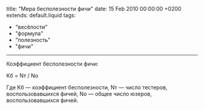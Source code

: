 title: "Мера бесполезности фичи"
date: 15 Feb 2010 00:00:00 +0200
extends: default.liquid
tags:
  - "весёлости"
  - "формула"
  - "полезность"
  - "фичи"
---
Коэффициент бесполезности фичи:

Kб = Nт / Nо


Где Kб — коэффициент бесполезности, Nт — число тестеров, воспользовавшихся фичей, Nо — общее число юзеров, воспользовавшихся фичей.
